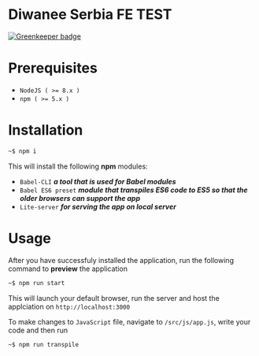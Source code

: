 # Diwanee Serbia FE TEST

[![Greenkeeper badge](https://badges.greenkeeper.io/VladimirDev93/diwanee-serbia.svg)](https://greenkeeper.io/)

# Prerequisites 
- `NodeJS ( >= 8.x )`
- `npm ( >= 5.x )`

# Installation
```bash
~$ npm i 
```

This will install the following **npm** modules:
- `Babel-CLI` ***a tool that is used for Babel modules***
- `Babel ES6 preset` ***module that transpiles ES6 code to ES5 so that the older browsers can support the app***
- `Lite-server` ***for serving the app on local server***

# Usage

After you have successfuly installed the application, run the following command to **preview**
the application
```bash
~$ npm run start
```

This will launch your default browser, run the server and host the applciation on `http://localhost:3000`

To make changes to `JavaScript` file, navigate to `/src/js/app.js`, write your code and then run
```bash
~$ npm run transpile
```